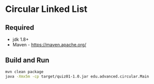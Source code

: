# Circular Linked List

## Required

* jdk 1.8+
* Maven - https://maven.apache.org/

## Build and Run

```sh
mvn clean package
java -Xmx5m -cp target/quiz01-1.0.jar edu.advanced.circular.Main
```
